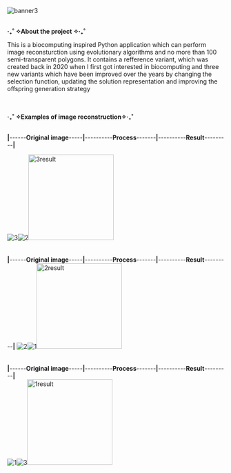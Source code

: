 

![banner3](https://user-images.githubusercontent.com/84241003/179009001-420b39a4-3eef-4253-b83c-4a6c1ec09180.gif)<br><br>

<p  align="left" style="bold">
<b> ‧₊˚ ✧About the project ✧‧₊˚</b>
</p>
This is a biocomputing inspired Python application which can perform image reconsturction using evolutionary algorithms and no more than 100 semi-transparent polygons. It contains a refference variant, which was created back in 2020 when I first got interested in biocomputing and three new variants which have been improved over the years by changing the selection function, updating the solution representation and improving the offspring generation strategy 
<br><br><br>
<p  align="left" style="bold">
<b>‧₊˚ ✧Examples of image reconstruction✧‧₊˚ </b></p><br>
 <b>|</b>------<b>Original image</b>-----<b>|</b>----------<b>Process</b>-------<b>|</b>----------<b>Result</b>---------<b>|</b><br>
 
  ![3](https://user-images.githubusercontent.com/84241003/178973605-23500bb4-0b9d-4f1a-a2d1-133d4169ba48.png)![2](https://user-images.githubusercontent.com/84241003/178999054-f64b862b-eddf-4e51-a378-478bbda32e50.gif)<img width="198" alt="3result" src="https://user-images.githubusercontent.com/84241003/178973614-14f9c21c-4d91-437a-babe-ae9c949fd490.png"><br><br><br>
   <b>|</b>------<b>Original image</b>-----<b>|</b>----------<b>Process</b>-------<b>|</b>----------<b>Result</b>---------<b>|</b>
![2](https://user-images.githubusercontent.com/84241003/178973578-f2d42cb5-2464-4380-a816-9605cce20659.jpg)![1](https://user-images.githubusercontent.com/84241003/178998218-44379038-b331-4cda-86ed-ae5a60f01457.gif)<img width="198" alt="2result" src="https://user-images.githubusercontent.com/84241003/178973592-1062b13a-ade4-45b8-b450-1ac463a1fc43.png"><br><br><br>
   <b>|</b>------<b>Original image</b>-----<b>|</b>----------<b>Process</b>-------<b>|</b>----------<b>Result</b>---------<b>|</b>  
![1](https://user-images.githubusercontent.com/84241003/178973538-c1caf73c-a673-4ede-ba2b-e3c28236bba4.jpg)![3](https://user-images.githubusercontent.com/84241003/178999068-30d18344-132b-4f42-af2d-98a92ffd14a3.gif)<img width="198" alt="1result" src="https://user-images.githubusercontent.com/84241003/178973554-98b9d591-8f6c-453d-b76c-67febcd9381f.png">
<br><br><br>
<p  align="center" style="bold">
